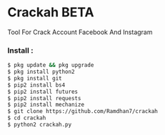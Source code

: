 # Crackah BETA
Tool For Crack Account Facebook And Instagram

### Install :
````bash
$ pkg update && pkg upgrade 
$ pkg install python2
$ pkg install git 
$ pip2 install bs4
$ pip2 install futures
$ pip2 install requests
$ pip2 install mechanize
$ git clone https://github.com/Ramdhan7/crackah
$ cd crackah
$ python2 crackah.py
````
